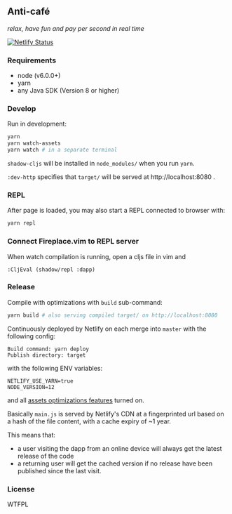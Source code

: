 Anti-café
----

*relax, have fun and pay per second in real time*

[![Netlify Status](https://api.netlify.com/api/v1/badges/e5e08124-dcc3-4bbd-a4bc-30eb7c262fd8/deploy-status)](https://app.netlify.com/sites/goofy-mahavira-0ddc1f/deploys)

### Requirements

- node (v6.0.0+)
- yarn
- any Java SDK (Version 8 or higher)

### Develop

Run in development:

```bash
yarn
yarn watch-assets
yarn watch # in a separate terminal
```

`shadow-cljs` will be installed in `node_modules/` when you run `yarn`.

`:dev-http` specifies that `target/` will be served at http://localhost:8080 .

### REPL

After page is loaded, you may also start a REPL connected to browser with:

```bash
yarn repl
```

### Connect Fireplace.vim to REPL server

When watch compilation is running, open a cljs file in vim and

```
:CljEval (shadow/repl :dapp)
```

### Release

Compile with optimizations with `build` sub-command:

```bash
yarn build # also serving compiled target/ on http://localhost:8080
```

Continuously deployed by Netlify on each merge into `master` with the following
config:

```
Build command: yarn deploy
Publish directory: target
```

with the following ENV variables:

```
NETLIFY_USE_YARN=true
NODE_VERSION=12
```

and all [assets optimizations features](https://docs.netlify.com/site-deploys/post-processing/#post-processing-features) turned on.

Basically `main.js` is served by Netlify's CDN at a fingerprinted url based
on a hash of the file content, with a cache expiry of ~1 year.

This means that:
* a user visiting the dapp from an online device will always get
the latest release of the code
* a returning user will get the cached version if no release have
been published since the last visit.

### License

WTFPL
